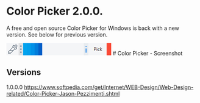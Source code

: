 # Color Picker 2.0.0.
A free and open source Color Picker for Windows is back with a new version. See below for previous version.

<img src="/ColorPicker.png" alt="Color Picker Screenshot"/>
# Color Picker - Screenshot

## Versions
1.0.0.0
https://www.softpedia.com/get/Internet/WEB-Design/Web-Design-related/Color-Picker-Jason-Pezzimenti.shtml

